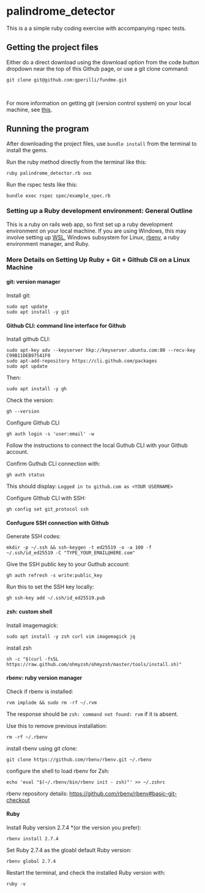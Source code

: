 # palindrome_detector

This is a a simple ruby coding exercise with accompanying rspec tests.



## Getting the project files

Either do a direct download using the download option from the code button dropdown near the top of this Github page, or use a git clone command:
```
git clone git@github.com:gperilli/fundme.git
```
<br>

For more information on getting git (version control system) on your local machine, see [this](https://git-scm.com/book/en/v2/Getting-Started-Installing-Git).


## Running the program

After downloading the project files, use `bundle install` from the terminal to install the gems. 

Run the ruby method directly from the terminal like this:
```
ruby palindrome_detector.rb oxo
```

Run the rspec tests like this:
```
bundle exec rspec spec/example_spec.rb
```


### Setting up a Ruby development environment: General Outline

This is a ruby on rails web app, so first set up a ruby development environment on your local machine. If you are using Windows, this may involve setting up [WSL](https://learn.microsoft.com/en-us/windows/wsl/install), Windows subsystem for Linux, [rbenv](https://github.com/rbenv/rbenv), a ruby environment manager, and Ruby. 

### More Details on Setting Up Ruby + Git + Github Cli on a Linux Machine

#### git: version manager
Install git:
```
sudo apt update
sudo apt install -y git
```


#### Github CLI: command line interface for Github
Install github CLI:

```
sudo apt-key adv --keyserver hkp://keyserver.ubuntu.com:80 --recv-key C99B11DEB97541F0
sudo apt-add-repository https://cli.github.com/packages
sudo apt update
```

Then:
```
sudo apt install -y gh
```

Check the version:
```
gh --version
```

Configure Github CLI

```
gh auth login -s 'user:email' -w
```
Follow the instructions to connect the local Guthub CLI with your Github account.

Confirm Guthub CLI connection with:
```
gh auth status
```
This should display: `Logged in to github.com as <YOUR USERNAME>`

Configure GIthub CLI with SSH:
```
gh config set git_protocol ssh
```

#### Confugure SSH connection with Github

Generate SSH codes:
```
mkdir -p ~/.ssh && ssh-keygen -t ed25519 -o -a 100 -f ~/.ssh/id_ed25519 -C "TYPE_YOUR_EMAIL@HERE.com"
```

Give the SSH public key to your Guthub account:
```
gh auth refresh -s write:public_key
```
Run this to set the SSH key locally:
```
gh ssh-key add ~/.ssh/id_ed25519.pub
```

#### zsh: custom shell
Install imagemagick:
```
sudo apt install -y zsh curl vim imagemagick jq
```

install zsh
```
sh -c "$(curl -fsSL https://raw.github.com/ohmyzsh/ohmyzsh/master/tools/install.sh)"
```

#### rbenv: ruby version manager
Check if rbenv is installed:
```
rvm implode && sudo rm -rf ~/.rvm
```
The response should be `zsh: command not found: rvm` if it is absent.

Use this to remove previous installation:
```
rm -rf ~/.rbenv
```
install rbenv using git clone:
```
git clone https://github.com/rbenv/rbenv.git ~/.rbenv
```

configure the shell to load rbenv for Zsh:
```
echo 'eval "$(~/.rbenv/bin/rbenv init - zsh)"' >> ~/.zshrc
```
rbenv repository details: https://github.com/rbenv/rbenv#basic-git-checkout


#### Ruby
Install Ruby version 2.7.4 *(or the version you prefer):
```
rbenv install 2.7.4
```

Set Ruby 2.7.4 as the gloabl default Ruby version:

```
rbenv global 2.7.4
```

Restart the terminal, and check the installed Ruby version with:
```
ruby -v
```
